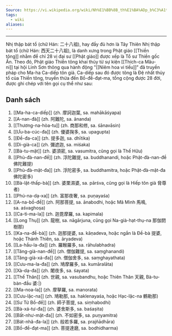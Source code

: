 ```yaml
---
Source: https://vi.wikipedia.org/wiki/Nh%E1%BB%8B_th%E1%BA%ADp_b%C3%A1t_t%E1%BB%95
tags:
  - wiki
aliases:
---
```

---
Nhị thập bát tổ (chữ Hán: 二十八祖), hay đầy đủ hơn là Tây Thiên Nhị thập bát tổ (chữ Hán: 西天二十八祖), là danh xưng trong Phật giáo [[Thiền tông]] nhằm để chỉ 28 vị đại sư [[Phật giáo]] được xếp là Tổ sư Thiền gốc Ấn. Theo đó, Phật giáo Thiền tông khai thủy từ sự kiện [[Thích-ca Mâu-ni]] tại hội Linh Sơn thông qua hành động "[[Niêm hoa vi tiếu]]" đã truyền pháp cho Ma-ha Ca-diếp tôn giả. Ca-diếp sau đó được tông là Đệ nhất thủy tổ của Thiền tông, truyền thừa đến Bồ-đề-đạt-ma, tổng cộng được 28 đời, được ghi chép với tên gọi cụ thể như sau:

## Danh sách

1. [[Ma-ha-ca-diếp]] (zh. 摩訶迦葉, sa. mahākāśyapa)
2. [[A-nan-đà]] (zh. 阿難陀, sa. ānanda)
3. [[Thương-na-hòa-tu]] (zh. 商那和修, sa. śānavāsin)
4. [[Ưu-ba-cúc-đa]] (zh. 優婆掬多, sa. upagupta)
5. [[Đề-đa-ca]] (zh. 提多迦, sa. dhītika)
6. [[Di-già-ca]] (zh. 彌遮迦, sa. miśaka)
7. [[Bà-tu-mật]] (zh. 婆須密, sa. vasumitra, cũng gọi là Thế Hữu)
8. [[Phù-đà-nan-đề]] (zh. 浮陀難提, sa. buddhanandi, hoặc Phật-đà-nan-đề 佛陀難提)
9. [[Phù-đà-mật-đa]] (zh. 浮陀密多, sa. buddhamitra, hoặc Phật-đà-mật-đa 佛陀密多)
10. [[Bà-lật-thấp-bà]] (zh. 婆栗濕婆, sa. pārśva, cũng gọi là Hiếp tôn giả 脅尊者)
11. [[Phú-na-dạ-xa]] (zh. 富那夜奢, sa. puṇayaśa)
12. [[A-na-bồ-đề]] (zh. 阿那菩提, sa. ānabodhi, hoặc Mã Minh 馬鳴, sa. aśvaghoṣa)
13. [[Ca-tì-ma-la]] (zh. 迦毘摩羅, sa. kapimala)
14. [[Long Thụ]] (zh. 龍樹, sa. nāgārjuna, cũng gọi Na-già-hạt-thụ-na 那伽閼樹那)
15. [[Ka-na-đề-bà]] (zh. 迦那提婆, sa. kāṇadeva, hoặc ngắn là Đề-bà 提婆, hoặc Thánh Thiên, sa. āryadeva)
16. [[La-hầu-la-đa]] (zh. 羅睺羅多, sa. rāhulabhadra)
17. [[Tăng-già-nan-đề]] (zh. 僧伽難提, sa. saṃghanandi)
18. [[Tăng-già-xá-đa]] (zh. 僧伽舍多, sa. saṃghayathata)
19. [[Cưu-ma-la-đa]] (zh. 鳩摩羅多, sa. kumāralāta)
20. [[Xà-dạ-đa]] (zh. 闍夜多, sa. śayata)
21. [[Thế Thân]] (zh. 世親, sa. vasubandhu, hoặc Thiên Thân 天親, Bà-tu-bàn-đầu 婆:|)
22. [[Ma-noa-la]] (zh. 摩拏羅, sa. manorata)
23. [[Cưu-lặc-na]] (zh. 鳩勒那, sa. haklenayaśa, hoặc Hạc-lặc-na 鶴勒那)
24. [[Sư Tử Bồ-đề]] (zh. 師子菩提, sa. siṃhabodhi)
25. [[Bà-xá-tư-đa]] (zh. 婆舍斯多, sa. baśaṣita)
26. [[Bất-như-mật-đa]] (zh. 不如密多, sa. puṇyamitra)
27. [[Bát-nhã-đa-la]] (zh. 般若多羅, sa. prajñādhāra)
28. [[Bồ-đề-đạt-ma]] (zh. 菩提達磨, sa. bodhidharma)